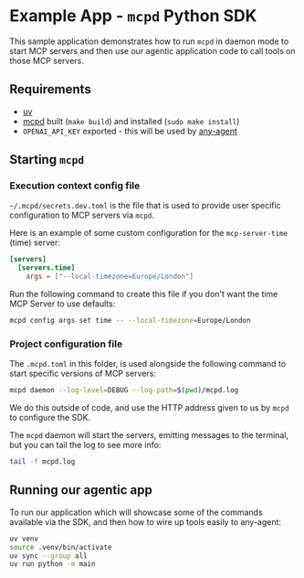 # Example App - `mcpd` Python SDK

This sample application demonstrates how to run `mcpd` in daemon mode to start MCP servers and then use our agentic
application code to call tools on those MCP servers.

## Requirements

* [uv](https://docs.astral.sh/uv/getting-started/installation/)
* [mcpd](https://github.com/mozilla-ai/mcpd-cli) built (`make build`) and installed (`sudo make install`)
* `OPENAI_API_KEY` exported - this will be used by [any-agent](https://github.com/mozilla-ai/any-agent)

## Starting `mcpd`

### Execution context config file

`~/.mcpd/secrets.dev.toml` is the file that is used to provide user specific configuration to MCP servers via `mcpd`.

Here is an example of some custom configuration for the `mcp-server-time` (time) server:

```toml
[servers]
  [servers.time]
    args = ["--local-timezone=Europe/London"]
```

Run the following command to create this file if you don't want the time MCP Server to use defaults:

```bash
mcpd config args set time -- --local-timezone=Europe/London
```

### Project configuration file

The `.mcpd.toml` in this folder, is used alongside the following command to start specific versions of MCP servers:

```bash
mcpd daemon --log-level=DEBUG --log-path=$(pwd)/mcpd.log
```

We do this outside of code, and use the HTTP address given to us by `mcpd` to configure the SDK.

The `mcpd` daemon will start the servers, emitting messages to the terminal, but you can tail the log to see more info:

```bash
tail -f mcpd.log
```

## Running our agentic app

To run our application which will showcase some of the commands available via the SDK, and then how to wire up tools easily
to any-agent:

```bash
uv venv
source .venv/bin/activate
uv sync --group all
uv run python -m main
```
